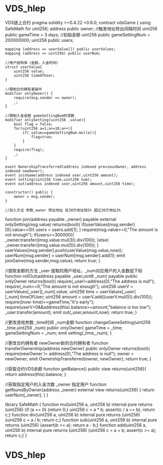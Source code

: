 # VDS_hlep
VDS链上合约
pragma solidity >=0.4.22 <0.6.0;
contract vdsGame {
    using SafeMath for uint256;
    address public owner;
	//触发地址转出间隔时间
    uint256 public gameTime = 3 days;
	//初始金额
    uint256 public gameSettingNum = 200000000;
	uint256 public users;

	mapping (address => userValue[]) public userValues;
	mapping (address => uint256) public userNum;
	
	//用户结构体（金额，入金时间）
	struct userValue{
	    uint256 value;
	    uint256 timeOfUser;
	}
	
	//限制合约拥有者操作
	modifier onlyOwner() {
        require(msg.sender == owner);
        _;
    }
    
	//限制入金金额 gameSettingNum的倍数
    modifier onlySetting(uint256 _value){
        bool flag = false;
        for(uint256 a=1;a<=10;a++){
            if(_value==gameSettingNum.mul(a)){
                flag=true;
            }
        }
        require(flag);
        _;
    }

    event OwnershipTransferred(address indexed previousOwner, address indexed newOwner);
    event joinGame(address indexed user,uint256 amount);
    event setting(uint256 time,uint256 num);
    event out(address indexed user,uint256 amount,uint256 time);
		
    constructor() public {
        owner = msg.sender;
    }
	
	//加入方法 参数_owner 转出地址 在30万地址钱5% 超过30万地址3% 
  function join(address payable _owner) payable external onlySetting(msg.value) returns(bool){
		if(userValues[msg.sender][0].value==0){
			users = users.add(1);
		}
      require(msg.value>=0,"The amount is not enough");
	  if(users>=300000){
		_owner.transfer((msg.value.mul(3)).div(100));
	  }else{
		_owner.transfer((msg.value.mul(5)).div(100));
	  }
      userValues[msg.sender].push(userValue(msg.value,now));
      userNum[msg.sender] = userNum[msg.sender].add(1);
      emit joinGame(msg.sender,msg.value);
      return true;
  }
  
  //提取金额的方法 _user 提取的用户地址，_num对应用户的入金数组下标
  function rollOut(address payable _user,uint8 _num) payable public onlyOwner returns(bool){
      require(_user!=address(0),"The address is null");
      require(_num>=0,"The amount is not enough");
      uint256 userV = userValues[_user][_num].value;
      uint256 time = userValues[_user][_num].timeOfUser;
      uint256 amount = userV.add((userV.mul(5)).div(100));
      require((now-time)>=gameTime,"It's early");
      require(userV>0&&address(this).balance>=amount,"balance is too low");
      _user.transfer(amount);
      emit out(_user,amount,now);
      return true;
  }
  
  //更改游戏参数 _time时间 _num金额
  function changeGameSetting(uint256 _time,uint256 _num) public onlyOwner{
      gameTime = _time;
      gameSettingNum = _num;
      emit setting(_time,_num);
  }
  
  
  //更改合约拥有者 newOwner新的合约拥有者
  function transferOwnership(address newOwner) public onlyOwner returns(bool){
    require(newOwner != address(0),"The address is null");
    owner = newOwner;
    emit OwnershipTransferred(owner, newOwner);
    return true;
  }
  
  //获取合约VDS余额
  function getBalance() public view returns(uint256){
      return address(this).balance;
  }
  
  //获取指定用户的入金次数 _owner 指定用户
  function getNumsByOwner(address _owner) external view returns(uint256) {
        return userNum[_owner];
  }
}
    
library SafeMath {
    function mul(uint256 a, uint256 b) internal pure returns (uint256) {if (a == 0) {return 0;} uint256 c = a * b; assert(c / a == b); return c;}
    function div(uint256 a, uint256 b) internal pure returns (uint256) {uint256 c = a / b; return c;}
    function sub(uint256 a, uint256 b) internal pure returns (uint256) {assert(b <= a); return a - b;}
    function add(uint256 a, uint256 b) internal pure returns (uint256) {uint256 c = a + b; assert(c >= a); return c;}
}

# VDS_hlep
